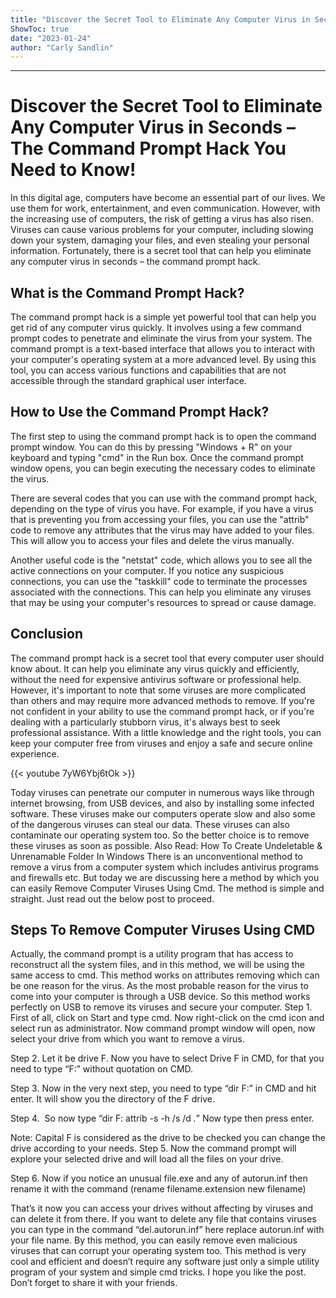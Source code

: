 ```yaml
---
title: "Discover the Secret Tool to Eliminate Any Computer Virus in Seconds – The Command Prompt Hack You Need to Know!"
ShowToc: true 
date: "2023-01-24"
author: "Carly Sandlin"
---
```

*****
# Discover the Secret Tool to Eliminate Any Computer Virus in Seconds – The Command Prompt Hack You Need to Know!

In this digital age, computers have become an essential part of our lives. We use them for work, entertainment, and even communication. However, with the increasing use of computers, the risk of getting a virus has also risen. Viruses can cause various problems for your computer, including slowing down your system, damaging your files, and even stealing your personal information. Fortunately, there is a secret tool that can help you eliminate any computer virus in seconds – the command prompt hack.

## What is the Command Prompt Hack?

The command prompt hack is a simple yet powerful tool that can help you get rid of any computer virus quickly. It involves using a few command prompt codes to penetrate and eliminate the virus from your system. The command prompt is a text-based interface that allows you to interact with your computer's operating system at a more advanced level. By using this tool, you can access various functions and capabilities that are not accessible through the standard graphical user interface.

## How to Use the Command Prompt Hack?

The first step to using the command prompt hack is to open the command prompt window. You can do this by pressing "Windows + R" on your keyboard and typing "cmd" in the Run box. Once the command prompt window opens, you can begin executing the necessary codes to eliminate the virus.

There are several codes that you can use with the command prompt hack, depending on the type of virus you have. For example, if you have a virus that is preventing you from accessing your files, you can use the "attrib" code to remove any attributes that the virus may have added to your files. This will allow you to access your files and delete the virus manually.

Another useful code is the "netstat" code, which allows you to see all the active connections on your computer. If you notice any suspicious connections, you can use the "taskkill" code to terminate the processes associated with the connections. This can help you eliminate any viruses that may be using your computer's resources to spread or cause damage.

## Conclusion

The command prompt hack is a secret tool that every computer user should know about. It can help you eliminate any virus quickly and efficiently, without the need for expensive antivirus software or professional help. However, it's important to note that some viruses are more complicated than others and may require more advanced methods to remove. If you're not confident in your ability to use the command prompt hack, or if you're dealing with a particularly stubborn virus, it's always best to seek professional assistance. With a little knowledge and the right tools, you can keep your computer free from viruses and enjoy a safe and secure online experience.

{{< youtube 7yW6Ybj6tOk >}} 



Today viruses can penetrate our computer in numerous ways like through internet browsing, from USB devices, and also by installing some infected software. These viruses make our computers operate slow and also some of the dangerous viruses can steal our data. These viruses can also contaminate our operating system too. So the better choice is to remove these viruses as soon as possible.
Also Read: How To Create Undeletable & Unrenamable Folder In Windows
There is an unconventional method to remove a virus from a computer system which includes antivirus programs and firewalls etc. But today we are discussing here a method by which you can easily Remove Computer Viruses Using Cmd. The method is simple and straight. Just read out the below post to proceed.

 
## Steps To Remove Computer Viruses Using CMD


Actually, the command prompt is a utility program that has access to reconstruct all the system files, and in this method, we will be using the same access to cmd. This method works on attributes removing which can be one reason for the virus. As the most probable reason for the virus to come into your computer is through a USB device. So this method works perfectly on USB to remove its viruses and secure your computer.
Step 1. First of all, click on Start and type cmd. Now right-click on the cmd icon and select run as administrator. Now command prompt window will open, now select your drive from which you want to remove a virus.

Step 2. Let it be drive F. Now you have to select Drive F in CMD, for that you need to type “F:” without quotation on CMD.

Step 3. Now in the very next step, you need to type “dir F:” in CMD and hit enter. It will show you the directory of the F drive.

Step 4.  So now type “dir F: attrib -s -h /s /d *.*” Now type then press enter.

Note: Capital F is considered as the drive to be checked you can change the drive according to your needs.
Step 5. Now the command prompt will explore your selected drive and will load all the files on your drive.

Step 6. Now if you notice an unusual file.exe and any of autorun.inf then rename it with the command (rename filename.extension new filename)

That’s it now you can access your drives without affecting by viruses and can delete it from there. If you want to delete any file that contains viruses you can type in the command “del.autorun.inf” here replace autorun.inf with your file name.
By this method, you can easily remove even malicious viruses that can corrupt your operating system too. This method is very cool and efficient and doesn’t require any software just only a simple utility program of your system and simple cmd tricks. I hope you like the post. Don’t forget to share it with your friends.





